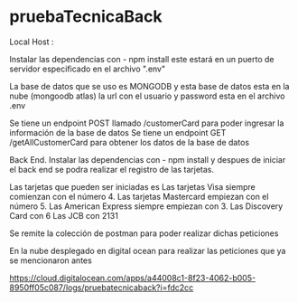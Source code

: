 # pruebaTecnicaBack
Local Host : 

Instalar las dependencias con - npm install este estará en un puerto de servidor especificado en el archivo ".env"

La base de datos que se uso es MONGODB y esta base de datos esta en la nube (mongoodb atlas) la url con el usuario y password esta en el archivo .env

Se tiene un endpoint POST llamado /customerCard para poder ingresar la información de la base de datos Se tiene un endpoint GET /getAllCustomerCard para obtener los datos de la base de datos

Back End. Instalar las dependencias con - npm install y despues de iniciar el back end se podra realizar el registro de las tarjetas.

Las tarjetas que pueden ser iniciadas es Las tarjetas Visa siempre comienzan con el número 4. Las tarjetas Mastercard empiezan con el número 5. Las American Express siempre empiezan con 3. Las Discovery Card con 6 Las JCB con 2131

Se remite la colección de postman para poder realizar dichas peticiones

En la nube desplegado en digital ocean para realizar las peticiones que ya se mencionaron antes

https://cloud.digitalocean.com/apps/a44008c1-8f23-4062-b005-8950ff05c087/logs/pruebatecnicaback?i=fdc2cc
